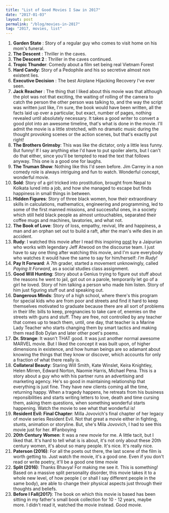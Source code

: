 ```yaml
---
title: "List of Good Movies I Saw in 2017"
date: "2017-01-03"
layout: post
permalink: "/blog/movies-in-2017"
tag: "2017, movies, list"
---
```


1. **Garden State** : Story of a regular guy who comes to visit home on his mom's funeral.
2. **The Descent** : Thriller in the caves.
3. **The Descent 2** : Thriller in the caves continued.
4. **Tropic Thunder**: Comedy about a film set being real Vietnam Forest
5. **Hard Candy**: Story of a Pedophile and his so secretive almost non existent lies.
6. **Executive Decision** : The best Airplane Hijacking Recovery I've ever seen.
7. **Jack Reacher** : The thing that I liked about this movie was that although the plot was not that exciting, the waiting of rolling of the camera to catch the person the other person was talking to, and the way the script was written just like, I'm sure, the book would have been written, all the facts laid up over a particular, but exact, number of pages, nothing revealed until absolutely necessary. It takes a good writer to convert a good plot into an awesome timeline, that's what is done in the movie. I'll admit the movie is a little stretched, with no dramatic music during the thought provoking scenes or the action scenes, but that's exactly put right!
8. **The Brothers Grimsby**: This was like the dictator, only a little less funny. But funny! If I say anything else I'd have to put spoiler alerts, but I can't do that either, since you'll be tempted to read the text that follows anyway. This one is a good one for laughs.
9. **The Truman Show**: Nothing like this I'd seen before. Jim Carrey in a non comedy role is always intriguing and fun to watch. Wonderful concept, wonderful movie.
10. **Sold**: Story of a girl tricked into prostitution, brought from Nepal to Kolkata lured into a job, and how she managed to escape but finds happiness in small things in between.
11. **Hidden Figures**: Story of three black women, how their extraordinary skills in calculations, mathematics, engineering and programming, led to some of the first manned missions, and successful ones, in a society which still held black people as almost untouchables, separated their coffee mugs and machines, lavatories, and what not.
12. **The Book of Love**: Story of loss, empathy, revival, life and happiness, a man and an orphan set out to build a raft, after the man's wife dies in an accident.
13. **Rudy**: I watched this movie after I read this inspiring [post](https://blog.techapj.com/thank-you-coach-c345f863fb2c#.om40unthv) by a Jaipurian who works with legendary Jeff Atwood on the discourse team. I just have to say one thing after watching this movie, and I'm sure everybody who watches it would have the same to say for him/herself: _I'm Rudy!_
14. **Pay It Forward**: A 7th grader, started a movement unknowingly, called _Paying It Forward_, as a social studies class assignment.
15. **Good Will Hunting**: Story about a Genius trying to figure out stuff about the reasons he went to jail, got out on a parole, temporarily let go of a girl he loved. Story of him talking a person who made him listen. Story of him just figuring stuff out and speaking out.
16. **Dangerous Minds**: Story of a high school, where there's this program for special kids who are from poor and streets and find it hard to keep themselves motivated to graduate because there are all sort of problems in their life: bills to keep, pregnancies to take care of, enemies on the streets with guns and stuff. They are free, not controlled by any teacher that comes up to teach them, until, one day, that teacher is a Marine Lady Teacher who starts changing them by smart tactics and making them read Bob Dylan and later other poet's poems.
17. **Dr. Strange**: It wasn't THAT good. It was just another normal awesome MARVEL movie. But I liked the concept it was built upon, of higher dimensions in existence, and how human beings are so adamant about knowing the things that they know or discover, which accounts for only a fraction of what there really is.
18. **Collateral Beauty**: Staring Will Smith, Kate Winslet, Keira Knightley, Helen Mirren, Edward Norton, Naomie Harris, Michael Pena. This is a story about a guy who with his partner runs an advertising and marketing agency. He's so good in maintaining relationship that everything is just fine. They have new clients coming all the time, returning happy. When a tragedy happens, he retreats from his business reponsibilities and starts writing letters to love, death and time cursing them, asking them questions, when something wonderful starts happening. Watch the movie to see what that wonderful is!
19. **Resident Evil: Final Chapter**: Milla Jovovich's final chapter of her legacy of movie series Resident Evil. Not that great a movie either in fighting, stunts, animation or storyline. But, she's Mila Jovovich, I had to see this movie just for her. #Fanboying
20. **20th Century Women**: It was a new movie for me. A little tacit, but I liked that. It's hard to tell what is is about, it's not only about these 20th century women, it's about so many people. It's nice. It's really nice.
21. **Paterson (2016)**: For all the poets out there, the last scene of the film is worth getting to. Just watch the movie, it's a good one. Even if you don't read or write poetry, it'll be a good one time movie
22. **Split (2016)**: Thanks Bhavya! For making me see it. This is something! Based on a massive split personality disorder, this movie takes it to a whole new level, of how people ( or shall I say different people in the same body), are able to change their physical aspects just through their thoughts and beliefs.
23. **Before I Fall(2017)**: The book on which this movie is based has been sitting in my father's small book collection for 10 - 12 years, maybe more. I didn't read it, watched the movie instead. Good movie. 
